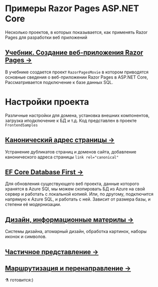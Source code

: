 # Примеры Razor Pages ASP.NET Core
Несколько проектов, в которых показывается, как применять Razor Pages для разработки веб приложений

## [Учебник. Создание веб-приложения Razor Pages →](tutorial/RazorPagesMovie.md)  
В учебнике  создается проект `RazorPagesMovie` в котором приводятся основные сведения о веб-приложении Razor Pages в ASP.NET Core, Рассматривается подключение к базе данных SQL.

# Настройки проекта
Различные настройки для домена, установка внешних компонентов, загрузка иподключение к БД и т.д. Код представлен в проекте `FrontendSamples`


## [Канонический адрес страницы  →](frontend/canonical-url.md)
Устранение дубликатов страниц и доменов сайта, добавление канонического адреса страницы `link rel="canonical"`

## [EF Core Database First →](https://github.com/creativcode-ru/EF-Core/blob/master/doc/ConsotoDbFirst.md)
Для обновления существующего веб проекта, данные которого хранятся в Azure SQl, мы можем скопировать БД из Azure на свой сервер и работать с локальной копией. Или, по другому, подключится напрямую к Azure SQL, и работать с ней. Зависит от размера базы, и степени её модернизации.

## [Дизайн, информационные материлы →](design/bookmarks.md)
Системы дизайна, атомарный дизайн, обработка картинок, наборы иконок и символов.

## [Частичное представление  →](frontend/partial.md)   

## [Маршрутизация и перенаправление →](frontend/routing.md)   
⚗ готовится:)
